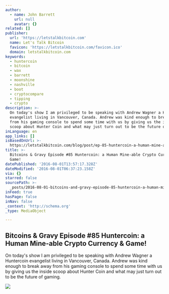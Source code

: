 ```yaml
---
author:
  - name: John Barrett
    url: null
    avatar: {}
related: []
publisher:
  url: 'https://letstalkbitcoin.com'
  name: Let's Talk Bitcoin
  favicon: 'https://letstalkbitcoin.com/favicon.ico'
  domain: letstalkbitcoin.com
keywords:
  - huntercoin
  - bitcoin
  - wax
  - barrett
  - moonshine
  - nashville
  - boot
  - cryptocompare
  - tipping
  - crypto
description: >-
  On today's show I am privileged to be speaking with Andrew Wagner a Huntercoin
  evangelist living in Vancouver, Canada. Andrew was kind enough to break away
  from his gaming console to spend some time with us by giving us the inside
  scoop about Hunter Coin and what may just turn out to be the future of gaming.
inLanguage: en
app_links: []
isBasedOnUrl: >-
  https://letstalkbitcoin.com/blog/post/ep-85-huntercoin-a-human-mine-able-crypto-currency-game
title: >-
  Bitcoins & Gravy Episode #85 Huntercoin: a Human Mine-able Crypto Currency &
  Game!
datePublished: '2016-08-01T13:57:17.328Z'
dateModified: '2016-08-01T06:37:23.158Z'
via: {}
starred: false
sourcePath: >-
  _posts/2016-08-01-bitcoins-and-gravy-episode-85-huntercoin-a-human-mine-able-c.md
inFeed: true
hasPage: false
inNav: false
_context: 'http://schema.org'
_type: MediaObject

---
```

<article style=""><h1>Bitcoins &amp; Gravy Episode #85 Huntercoin: a Human Mine-able Crypto Currency &amp; Game!</h1><p>On today's show I am privileged to be speaking with Andrew Wagner a Huntercoin evangelist living in Vancouver, Canada. Andrew was kind enough to break away from his gaming console to spend some time with us by giving us the inside scoop about Hunter Coin and what may just turn out to be the future of gaming.</p><img src="https://letstalkbitcoin.com/files/blogs/1874-cb44c95249681862327f89516663e2d3492570d8aed5c9b2c1212e1716f953d5.jpg" /></article>
